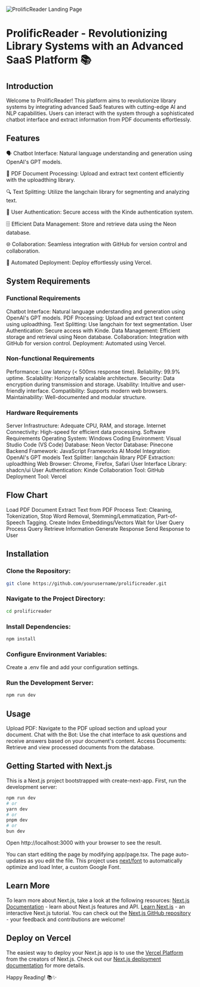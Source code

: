 ![ProlificReader Landing Page](https://github.com/hemanth1223/revolutionizing_library_systems_with_an_advanced_saas_platform-GPT-LLMs-LangChain/assets/86236166/68c1e843-669c-4ee3-9cb4-02731791d960)
# ProlificReader - Revolutionizing Library Systems with an Advanced SaaS Platform 📚

## Introduction
Welcome to ProlificReader! This platform aims to revolutionize library systems by integrating advanced SaaS features with cutting-edge AI and NLP capabilities. Users can interact with the system through a sophisticated chatbot interface and extract information from PDF documents effortlessly.

## Features
🗣️ Chatbot Interface: Natural language understanding and generation using OpenAI's GPT models.

📄 PDF Document Processing: Upload and extract text content efficiently with the uploadthing library.

🔍 Text Splitting: Utilize the langchain library for segmenting and analyzing text.

🔐 User Authentication: Secure access with the Kinde authentication system.

🗄️ Efficient Data Management: Store and retrieve data using the Neon database.

🌐 Collaboration: Seamless integration with GitHub for version control and collaboration.

🚀 Automated Deployment: Deploy effortlessly using Vercel.

## System Requirements
### Functional Requirements
Chatbot Interface: Natural language understanding and generation using OpenAI's GPT models.
PDF Processing: Upload and extract text content using uploadthing.
Text Splitting: Use langchain for text segmentation.
User Authentication: Secure access with Kinde.
Data Management: Efficient storage and retrieval using Neon database.
Collaboration: Integration with GitHub for version control.
Deployment: Automated using Vercel.

### Non-functional Requirements
Performance: Low latency (< 500ms response time).
Reliability: 99.9% uptime.
Scalability: Horizontally scalable architecture.
Security: Data encryption during transmission and storage.
Usability: Intuitive and user-friendly interface.
Compatibility: Supports modern web browsers.
Maintainability: Well-documented and modular structure.

### Hardware Requirements
Server Infrastructure: Adequate CPU, RAM, and storage.
Internet Connectivity: High-speed for efficient data processing.
Software Requirements
Operating System: Windows
Coding Environment: Visual Studio Code (VS Code)
Database: Neon
Vector Database: Pinecone
Backend Framework: JavaScript Frameworks
AI Model Integration: OpenAI's GPT models
Text Splitter: langchain library
PDF Extraction: uploadthing
Web Browser: Chrome, Firefox, Safari
User Interface Library: shadcn/ui
User Authentication: Kinde
Collaboration Tool: GitHub
Deployment Tool: Vercel

## Flow Chart
Load PDF Document
Extract Text from PDF
Process Text: Cleaning, Tokenization, Stop Word Removal, Stemming/Lemmatization, Part-of-Speech Tagging.
Create Index Embeddings/Vectors
Wait for User Query
Process Query
Retrieve Information
Generate Response
Send Response to User

## Installation
### Clone the Repository:
```bash
git clone https://github.com/yourusername/prolificreader.git
```
### Navigate to the Project Directory:
```bash
cd prolificreader
```
### Install Dependencies:
```bash
npm install
```
### Configure Environment Variables:
Create a .env file and add your configuration settings.
### Run the Development Server:
```bash
npm run dev
```

## Usage
Upload PDF: Navigate to the PDF upload section and upload your document.
Chat with the Bot: Use the chat interface to ask questions and receive answers based on your document's content.
Access Documents: Retrieve and view processed documents from the database.

## Getting Started with Next.js
This is a Next.js project bootstrapped with create-next-app.
First, run the development server:
```bash
npm run dev
# or
yarn dev
# or
pnpm dev
# or
bun dev
```
Open http://localhost:3000 with your browser to see the result.

You can start editing the page by modifying app/page.tsx. The page auto-updates as you edit the file.
This project uses [next/font](https://nextjs.org/docs/pages/building-your-application/optimizing/fonts) to automatically optimize and load Inter, a custom Google Font.

## Learn More
To learn more about Next.js, take a look at the following resources:
[Next.js Documentation](https://nextjs.org/docs) - learn about Next.js features and API.
[Learn Next.js](https://nextjs.org/learn) - an interactive Next.js tutorial.
You can check out the [Next.js GitHub repository](https://github.com/vercel/next.js/) - your feedback and contributions are welcome!

## Deploy on Vercel
The easiest way to deploy your Next.js app is to use the [Vercel Platform](https://vercel.com/new?utm_medium=default-template&filter=next.js&utm_source=create-next-app&utm_campaign=create-next-app-readme) from the creators of Next.js.
Check out our [Next.js deployment documentation](https://nextjs.org/docs/pages/building-your-application/deploying) for more details.

Happy Reading! 📚✨

